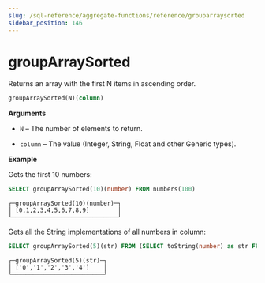```yaml
---
slug: /sql-reference/aggregate-functions/reference/grouparraysorted
sidebar_position: 146
---
```


 # groupArraySorted

 Returns an array with the first N items in ascending order.

 ``` sql
 groupArraySorted(N)(column)
 ```

 **Arguments**

 -   `N` – The number of elements to return.

 -   `column` – The value (Integer, String, Float and other Generic types).

 **Example**

 Gets the first 10 numbers:

 ``` sql
 SELECT groupArraySorted(10)(number) FROM numbers(100)
 ```

 ``` text
 ┌─groupArraySorted(10)(number)─┐
 │ [0,1,2,3,4,5,6,7,8,9]        │
 └──────────────────────────────┘
 ```


 Gets all the String implementations of all numbers in column:

 ``` sql
SELECT groupArraySorted(5)(str) FROM (SELECT toString(number) as str FROM numbers(5));

 ```

 ``` text
┌─groupArraySorted(5)(str)─┐
│ ['0','1','2','3','4']    │
└──────────────────────────┘
 ```
